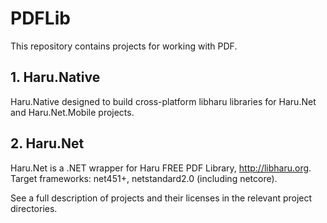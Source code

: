 # PDFLib
This repository contains projects for working with PDF.

## 1. Haru.Native
Haru.Native designed to build cross-platform libharu libraries for Haru.Net and Haru.Net.Mobile projects.

## 2. Haru.Net
Haru.Net is a .NET wrapper for Haru FREE PDF Library, http://libharu.org.
Target frameworks: net451+, netstandard2.0 (including netcore). 


See a full description of projects and their licenses in the relevant project directories.
